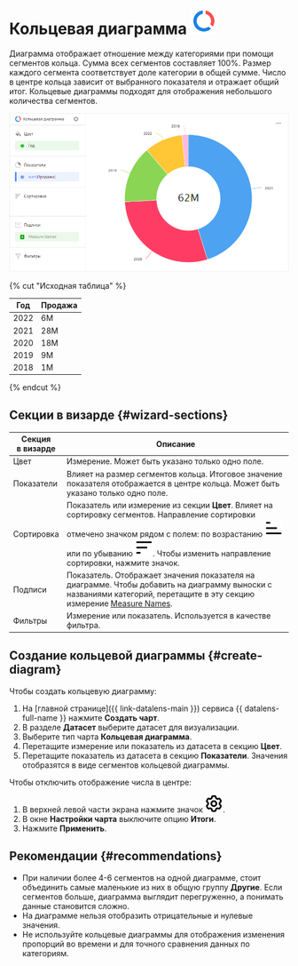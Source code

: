 # Кольцевая диаграмма ![](../../_assets/datalens/ring.svg)

Диаграмма отображает отношение между категориями при помощи сегментов кольца. Сумма всех сегментов составляет 100%. Размер каждого сегмента соответствует доле категории в общей сумме. Число в центре кольца зависит от выбранного показателя и отражает общий итог. Кольцевые диаграммы подходят для отображения небольшого количества сегментов.

![ring-chart](../../_assets/datalens/visualization-ref/ring-chart/ring-chart.png)

{% cut "Исходная таблица" %}

Год |	Продажа|	
-----|---------| 
2022 |	6М |	
2021 |	28М |	
2020 |	18М |	
2019 |	9М | 
2018 |	1М |

{% endcut %}

## Секции в визарде {#wizard-sections}

Секция<br/> в визарде| Описание
----- | ----
Цвет | Измерение. Может быть указано только одно поле.
Показатели | Влияет на размер сегментов кольца. Итоговое значение показателя отображается в центре кольца. Может быть указано только одно поле.
Сортировка | Показатель или измерение из секции **Цвет**. Влияет на сортировку сегментов. Направление сортировки отмечено значком рядом с полем: по возрастанию ![image](../../_assets/console-icons/bars-ascending-align-left.svg) или по убыванию ![image](../../_assets/console-icons/bars-descending-align-left.svg). Чтобы изменить направление сортировки, нажмите значок.
Подписи | Показатель. Отображает значения показателя на диаграмме. Чтобы добавить на диаграмму выноски с названиями категорий, перетащите в эту секцию измерение [Measure Names](../concepts/chart/measure-values.md).
Фильтры | Измерение или показатель. Используется в качестве фильтра.

## Создание кольцевой диаграммы {#create-diagram}

Чтобы создать кольцевую диаграмму:

1. На [главной странице]({{ link-datalens-main }}) сервиса {{ datalens-full-name }} нажмите **Создать чарт**.
1. В разделе **Датасет** выберите датасет для визуализации.
1. Выберите тип чарта **Кольцевая диаграмма**.
1. Перетащите измерение или показатель из датасета в секцию **Цвет**.
1. Перетащите показатель из датасета в секцию **Показатели**. Значения отобразятся в виде сегментов кольцевой диаграммы.

Чтобы отключить отображение числа в центре:

1. В верхней левой части экрана нажмите значок ![image](../../_assets/console-icons/gear.svg).
1. В окне **Настройки чарта** выключите опцию **Итоги**.
1. Нажмите **Применить**.

## Рекомендации {#recommendations}

* При наличии более 4-6 сегментов на одной диаграмме, стоит объединить самые маленькие из них в общую группу **Другие**. Если сегментов больше, диаграмма выглядит перегруженно, а понимать данные становится сложно. 
* На диаграмме нельзя отобразить отрицательные и нулевые значения.
* Не используйте кольцевые диаграммы для отображения изменения пропорций во времени и для точного сравнения данных по категориям.